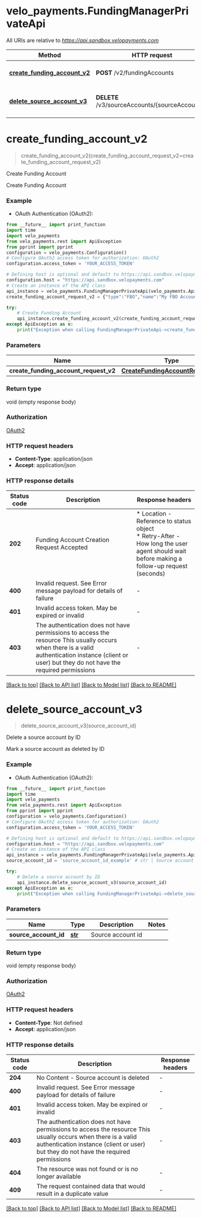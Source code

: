 # velo_payments.FundingManagerPrivateApi

All URIs are relative to *https://api.sandbox.velopayments.com*

Method | HTTP request | Description
------------- | ------------- | -------------
[**create_funding_account_v2**](FundingManagerPrivateApi.md#create_funding_account_v2) | **POST** /v2/fundingAccounts | Create Funding Account
[**delete_source_account_v3**](FundingManagerPrivateApi.md#delete_source_account_v3) | **DELETE** /v3/sourceAccounts/{sourceAccountId} | Delete a source account by ID


# **create_funding_account_v2**
> create_funding_account_v2(create_funding_account_request_v2=create_funding_account_request_v2)

Create Funding Account

Create Funding Account

### Example

* OAuth Authentication (OAuth2):
```python
from __future__ import print_function
import time
import velo_payments
from velo_payments.rest import ApiException
from pprint import pprint
configuration = velo_payments.Configuration()
# Configure OAuth2 access token for authorization: OAuth2
configuration.access_token = 'YOUR_ACCESS_TOKEN'

# Defining host is optional and default to https://api.sandbox.velopayments.com
configuration.host = "https://api.sandbox.velopayments.com"
# Create an instance of the API class
api_instance = velo_payments.FundingManagerPrivateApi(velo_payments.ApiClient(configuration))
create_funding_account_request_v2 = {"type":"FBO","name":"My FBO Account","payorId":"ee53e01d-c078-43fd-abd4-47e92f4a06cf","accountName":"My Account Name","accountNumber":1231231234556,"routingNumber":123456789,"countryCode":"US"} # CreateFundingAccountRequestV2 |  (optional)

try:
    # Create Funding Account
    api_instance.create_funding_account_v2(create_funding_account_request_v2=create_funding_account_request_v2)
except ApiException as e:
    print("Exception when calling FundingManagerPrivateApi->create_funding_account_v2: %s\n" % e)
```

### Parameters

Name | Type | Description  | Notes
------------- | ------------- | ------------- | -------------
 **create_funding_account_request_v2** | [**CreateFundingAccountRequestV2**](CreateFundingAccountRequestV2.md)|  | [optional] 

### Return type

void (empty response body)

### Authorization

[OAuth2](../README.md#OAuth2)

### HTTP request headers

 - **Content-Type**: application/json
 - **Accept**: application/json

### HTTP response details
| Status code | Description | Response headers |
|-------------|-------------|------------------|
**202** | Funding Account Creation Request Accepted |  * Location - Reference to status object <br>  * Retry-After - How long the user agent should wait before making a follow-up request (seconds) <br>  |
**400** | Invalid request. See Error message payload for details of failure |  -  |
**401** | Invalid access token. May be expired or invalid |  -  |
**403** | The authentication does not have permissions to access the resource This usually occurs when there is a valid authentication instance (client or user) but they do not have the required permissions  |  -  |

[[Back to top]](#) [[Back to API list]](../README.md#documentation-for-api-endpoints) [[Back to Model list]](../README.md#documentation-for-models) [[Back to README]](../README.md)

# **delete_source_account_v3**
> delete_source_account_v3(source_account_id)

Delete a source account by ID

Mark a source account as deleted by ID

### Example

* OAuth Authentication (OAuth2):
```python
from __future__ import print_function
import time
import velo_payments
from velo_payments.rest import ApiException
from pprint import pprint
configuration = velo_payments.Configuration()
# Configure OAuth2 access token for authorization: OAuth2
configuration.access_token = 'YOUR_ACCESS_TOKEN'

# Defining host is optional and default to https://api.sandbox.velopayments.com
configuration.host = "https://api.sandbox.velopayments.com"
# Create an instance of the API class
api_instance = velo_payments.FundingManagerPrivateApi(velo_payments.ApiClient(configuration))
source_account_id = 'source_account_id_example' # str | Source account id

try:
    # Delete a source account by ID
    api_instance.delete_source_account_v3(source_account_id)
except ApiException as e:
    print("Exception when calling FundingManagerPrivateApi->delete_source_account_v3: %s\n" % e)
```

### Parameters

Name | Type | Description  | Notes
------------- | ------------- | ------------- | -------------
 **source_account_id** | [**str**](.md)| Source account id | 

### Return type

void (empty response body)

### Authorization

[OAuth2](../README.md#OAuth2)

### HTTP request headers

 - **Content-Type**: Not defined
 - **Accept**: application/json

### HTTP response details
| Status code | Description | Response headers |
|-------------|-------------|------------------|
**204** | No Content - Source account is deleted |  -  |
**400** | Invalid request. See Error message payload for details of failure |  -  |
**401** | Invalid access token. May be expired or invalid |  -  |
**403** | The authentication does not have permissions to access the resource This usually occurs when there is a valid authentication instance (client or user) but they do not have the required permissions  |  -  |
**404** | The resource was not found or is no longer available  |  -  |
**409** | The request contained data that would result in a duplicate value  |  -  |

[[Back to top]](#) [[Back to API list]](../README.md#documentation-for-api-endpoints) [[Back to Model list]](../README.md#documentation-for-models) [[Back to README]](../README.md)

